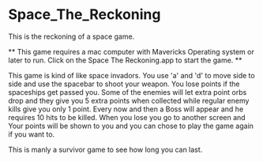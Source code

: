 # Space_The_Reckoning
This is the reckoning of a space game.

**
This game requires a mac computer with Mavericks Operating system or later to run. Click on the Space The Reckoning.app
to start the game.
**

This game is kind of like space invadors. You use 'a' and 'd' to move side to side and use the spacebar to 
shoot your weapon. You lose points if the spaceships get passed you. Some of the enemies will let extra point
orbs drop and they give you 5 extra points when collected while regular enemy kills give you only 1 point.
Every now and then a Boss will appear and he requires 10 hits to be killed. When you lose you go to another screen 
and Your points will be shown to you and you can chose to play the game again if you want to.

This is manly a survivor game to see how long you can last.
